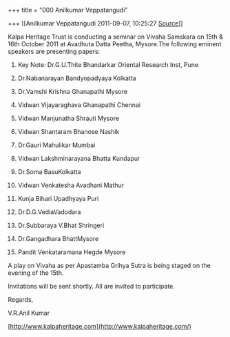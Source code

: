 +++
title = "000 Anilkumar Veppatangudi"

+++
[[Anilkumar Veppatangudi	2011-09-07, 10:25:27 [Source](https://groups.google.com/g/samskrita/c/xngGlKomO_o)]]



Kalpa Heritage Trust is conducting a seminar on Vivaha Samskara on 15th & 16th October 2011 at Avadhuta Datta Peetha, Mysore.The following eminent speakers are presenting papers:

1. Key Note: Dr.G.U.Thite Bhandarkar Oriental Research Inst, Pune

2. Dr.Nabanarayan Bandyopadyaya  Kolkatta

3. Dr.Vamshi Krishna Ghanapathi Mysore

4. Vidwan Vijayaraghava Ghanapathi Chennai

5. Vidwan Manjunatha Shrauti Mysore

6. Vidwan Shantaram Bhanose   Nashik

7. Dr.Gauri Mahulikar Mumbai

8. Vidwan Lakshminarayana Bhatta Kundapur

9. Dr.Soma BasuKolkatta

10. Vidwan Venkatesha Avadhani Mathur

11. Kunja Bihari Upadhyaya  Puri

12. Dr.D.G.VediaVadodara

13. Dr.Subbaraya V.Bhat Shringeri

14. Dr.Gangadhara BhattMysore

15. Pandit Venkataramana Hegde Mysore

A play on Vivaha as per Apastamba Grihya Sutra is being staged on the evening of the 15th.

Invitations will be sent shortly. All are invited to participate.

Regards,

V.R.Anil Kumar

[http://www.kalpaheritage.com](http://www.kalpaheritage.com/)

  

